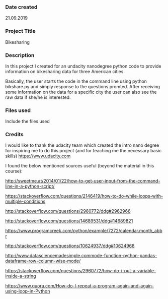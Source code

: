 ### Date created
21.09.2019

### Project Title
Bikesharing

### Description
In this project I created for an undacity nanodegree python code to provide information on bikesharing data for three American cities. 

Basically, the user starts the code in the command line using python bikshare.py and simply response to the questions promted. After receiving some information on the data for a specific city the user can also see the raw data if she/he is interested. 

### Files used
Include the files used

### Credits
I would like to thank the udacity team which created the intro nano degree for inspiring me to do this project (and for teaching me the necessary basic skills) https://www.udacity.com

I found the below mentioned sources useful (beyond the material in this course):

http://sweetme.at/2014/01/22/how-to-get-user-input-from-the-command-line-in-a-python-script/

https://stackoverflow.com/questions/2146419/how-to-do-while-loops-with-multiple-conditions

http://stackoverflow.com/questions/2960772/ddg#2962966            

http://stackoverflow.com/questions/14689531/ddg#14689821

https://www.programcreek.com/python/example/7272/calendar.month_abbr 

http://stackoverflow.com/questions/10624937/ddg#10624968

http://www.datasciencemadesimple.commode-function-python-pandas-dataframe-row-column-wise-mode/

https://stackoverflow.com/questions/2960772/how-do-i-put-a-variable-inside-a-string

https://www.quora.com/How-do-I-repeat-a-program-again-and-again-using-loop-in-Python
